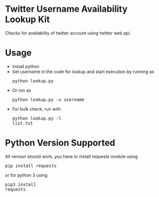 # Twitter Username Availability Lookup Kit
Checks for availability of twitter account using twitter web api.
# Usage
* Install python
* Set username in the code for lookup and start execution by running as <pre>python lookup.py</pre>
* Or run as <pre>python lookup.py -u username</pre>
* For bulk check, run with <pre>python lookup.py -l list.txt</pre>
# Python Version Supported
All version should work, you have to install requests module using <pre>pip install requests</pre> or for python 3 using <pre>pip3 install requests</pre>
